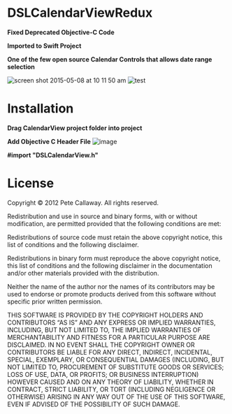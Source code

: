 # DSLCalendarViewRedux

**Fixed Deprecated Objective-C Code**

**Imported to Swift Project**

**One of the few open source Calendar Controls that allows date range selection**

![screen shot 2015-05-08 at 10 11 50 am](https://cloud.githubusercontent.com/assets/4943759/7537969/b4ee73d4-f56a-11e4-8e03-748b9b712fee.png)
![test](https://cloud.githubusercontent.com/assets/4943759/7538539/b16c948a-f56e-11e4-8447-a65fb2245339.png)


# Installation
**Drag CalendarView project folder into project**

**Add Objective C Header File**
![image](https://cloud.githubusercontent.com/assets/4943759/7537867/e7502b5c-f569-11e4-97cb-abfad6a3dc12.png)

**#import "DSLCalendarView.h"**

# License

Copyright © 2012 Pete Callaway. All rights reserved.

Redistribution and use in source and binary forms, with or without modification, are permitted provided that the following conditions are met:

Redistributions of source code must retain the above copyright notice, this list of conditions and the following disclaimer.

Redistributions in binary form must reproduce the above copyright notice, this list of conditions and the following disclaimer in the documentation and/or other materials provided with the distribution.

Neither the name of the author nor the names of its contributors may be used to endorse or promote products derived from this software without specific prior written permission.

THIS SOFTWARE IS PROVIDED BY THE COPYRIGHT HOLDERS AND CONTRIBUTORS “AS IS” AND ANY EXPRESS OR IMPLIED WARRANTIES, INCLUDING, BUT NOT LIMITED TO, THE IMPLIED WARRANTIES OF MERCHANTABILITY AND FITNESS FOR A PARTICULAR PURPOSE ARE DISCLAIMED. IN NO EVENT SHALL THE COPYRIGHT OWNER OR CONTRIBUTORS BE LIABLE FOR ANY DIRECT, INDIRECT, INCIDENTAL, SPECIAL, EXEMPLARY, OR CONSEQUENTIAL DAMAGES (INCLUDING, BUT NOT LIMITED TO, PROCUREMENT OF SUBSTITUTE GOODS OR SERVICES; LOSS OF USE, DATA, OR PROFITS; OR BUSINESS INTERRUPTION) HOWEVER CAUSED AND ON ANY THEORY OF LIABILITY, WHETHER IN CONTRACT, STRICT LIABILITY, OR TORT (INCLUDING NEGLIGENCE OR OTHERWISE) ARISING IN ANY WAY OUT OF THE USE OF THIS SOFTWARE, EVEN IF ADVISED OF THE POSSIBILITY OF SUCH DAMAGE.
